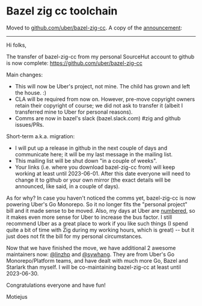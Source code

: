 # Bazel zig cc toolchain

Moved to [github.com/uber/bazel-zig-cc](https://github.com/uber/bazel-zig-cc).
A copy of the [announcement][1]:

---

Hi folks,

The transfer of bazel-zig-cc from my personal SourceHut account to
github is now complete: https://github.com/uber/bazel-zig-cc

Main changes:
- This will now be Uber's project, not mine. The child has grown and left the
  house. :)
- CLA will be required from now on. However, pre-move copyright owners retain
  their copyright of course; we did not ask to transfer it (albeit I
  transferred mine to Uber for personal reasons).
- Comms are now in bazel's slack (bazel.slack.com) #zig and github issues/PRs.

Short-term a.k.a. migration:
- I will put up a release in github in the next couple of days and communicate
  here; it will be my last message in the mailing list.
- This mailing list will be shut down "in a couple of weeks".
- Your links (i.e. where you download bazel-zig-cc from) will keep working at
  least until 2023-06-01. After this date everyone will need to change it to
  github or your own mirror (the exact details will be announced, like said, in
  a couple of days).

As for why? In case you haven't noticed the comms yet, bazel-zig-cc is now
powering Uber's Go Monorepo. So it no longer fits the "personal project" bill
and it made sense to be moved. Also, my days at Uber are [numbered][2], so it
makes even more sense for Uber to increase the bus factor. I still recommend
Uber as a great place to work if you like such things (I spend quite a bit of
time with Zig during my working hours, which is great) -- but it just does not
fit the bill for my personal circumstances.

Now that we have finished the move, we have additional 2 awesome maintainers
now: [@linzhp][3] and [@sywhang][4]. They are from Uber's Go Monorepo/Platform
teams, and have dealt with much more Go, Bazel and Starlark than myself. I will
be co-maintaining bazel-zig-cc at least until 2023-06-30.

Congratulations everyone and have fun!

Motiejus

[1]: https://lists.sr.ht/~motiejus/bazel-zig-cc/%3CCAFVMu-qcAQPHhPb63GWZMTL6E_9ZLTtw4tGcYMQFogXLaDhnAg%40mail.gmail.com%3E
[2]: https://jakstys.lt/2023/7-years-at-uber/
[3]: https://github.com/linzhp
[4]: https://github.com/sywhang
